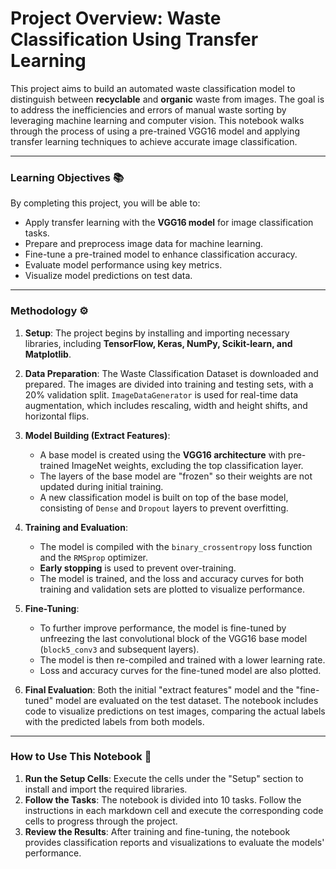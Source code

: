 # Project Overview: Waste Classification Using Transfer Learning

This project aims to build an automated waste classification model to distinguish between **recyclable** and **organic** waste from images. The goal is to address the inefficiencies and errors of manual waste sorting by leveraging machine learning and computer vision. This notebook walks through the process of using a pre-trained VGG16 model and applying transfer learning techniques to achieve accurate image classification.

---

### Learning Objectives 📚

By completing this project, you will be able to:

* Apply transfer learning with the **VGG16 model** for image classification tasks.
* Prepare and preprocess image data for machine learning.
* Fine-tune a pre-trained model to enhance classification accuracy.
* Evaluate model performance using key metrics.
* Visualize model predictions on test data.

---

### Methodology ⚙️

1.  **Setup**: The project begins by installing and importing necessary libraries, including **TensorFlow, Keras, NumPy, Scikit-learn, and Matplotlib**.

2.  **Data Preparation**: The Waste Classification Dataset is downloaded and prepared. The images are divided into training and testing sets, with a 20% validation split. `ImageDataGenerator` is used for real-time data augmentation, which includes rescaling, width and height shifts, and horizontal flips.

3.  **Model Building (Extract Features)**:
    * A base model is created using the **VGG16 architecture** with pre-trained ImageNet weights, excluding the top classification layer.
    * The layers of the base model are "frozen" so their weights are not updated during initial training.
    * A new classification model is built on top of the base model, consisting of `Dense` and `Dropout` layers to prevent overfitting.

4.  **Training and Evaluation**:
    * The model is compiled with the `binary_crossentropy` loss function and the `RMSprop` optimizer.
    * **Early stopping** is used to prevent over-training.
    * The model is trained, and the loss and accuracy curves for both training and validation sets are plotted to visualize performance.

5.  **Fine-Tuning**:
    * To further improve performance, the model is fine-tuned by unfreezing the last convolutional block of the VGG16 base model (`block5_conv3` and subsequent layers).
    * The model is then re-compiled and trained with a lower learning rate.
    * Loss and accuracy curves for the fine-tuned model are also plotted.

6.  **Final Evaluation**: Both the initial "extract features" model and the "fine-tuned" model are evaluated on the test dataset. The notebook includes code to visualize predictions on test images, comparing the actual labels with the predicted labels from both models.

---

### How to Use This Notebook 🚀

1.  **Run the Setup Cells**: Execute the cells under the "Setup" section to install and import the required libraries.
2.  **Follow the Tasks**: The notebook is divided into 10 tasks. Follow the instructions in each markdown cell and execute the corresponding code cells to progress through the project.
3.  **Review the Results**: After training and fine-tuning, the notebook provides classification reports and visualizations to evaluate the models' performance.
